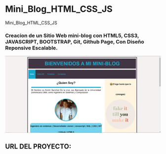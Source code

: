 # Mini_Blog_HTML_CSS_JS
Mini_Blog_HTML_CSS_JS

### Creacion de un Sitio Web mini-blog con HTML5, CSS3, JAVASCRIPT, BOOTSTRAP, Git, Github Page,  Con Diseño Reponsive Escalable.

![](imagen/miniblog.png)


## URL DEL PROYECTO:


